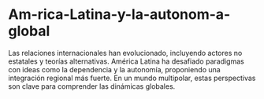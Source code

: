 # Am-rica-Latina-y-la-autonom-a-global
Las relaciones internacionales han evolucionado, incluyendo actores no estatales y teorías alternativas. América Latina ha desafiado paradigmas con ideas como la dependencia y la autonomía, proponiendo una integración regional más fuerte. En un mundo multipolar, estas perspectivas son clave para comprender las dinámicas globales.
